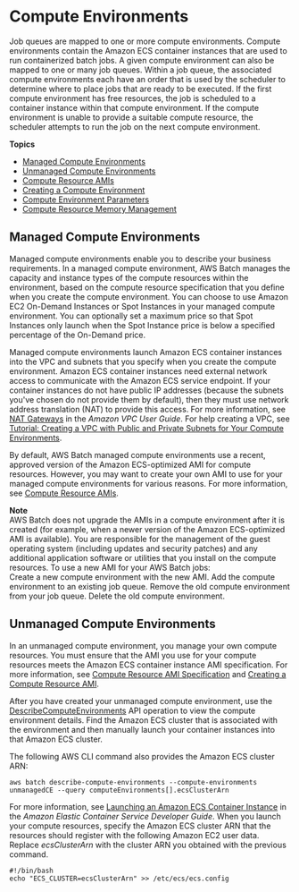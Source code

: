 # Compute Environments<a name="compute_environments"></a>

Job queues are mapped to one or more compute environments\. Compute environments contain the Amazon ECS container instances that are used to run containerized batch jobs\. A given compute environment can also be mapped to one or many job queues\. Within a job queue, the associated compute environments each have an order that is used by the scheduler to determine where to place jobs that are ready to be executed\. If the first compute environment has free resources, the job is scheduled to a container instance within that compute environment\. If the compute environment is unable to provide a suitable compute resource, the scheduler attempts to run the job on the next compute environment\.

**Topics**
+ [Managed Compute Environments](#managed_compute_environments)
+ [Unmanaged Compute Environments](#unmanaged_compute_environments)
+ [Compute Resource AMIs](compute_resource_AMIs.md)
+ [Creating a Compute Environment](create-compute-environment.md)
+ [Compute Environment Parameters](compute_environment_parameters.md)
+ [Compute Resource Memory Management](memory-management.md)

## Managed Compute Environments<a name="managed_compute_environments"></a>

Managed compute environments enable you to describe your business requirements\. In a managed compute environment, AWS Batch manages the capacity and instance types of the compute resources within the environment, based on the compute resource specification that you define when you create the compute environment\. You can choose to use Amazon EC2 On\-Demand Instances or Spot Instances in your managed compute environment\. You can optionally set a maximum price so that Spot Instances only launch when the Spot Instance price is below a specified percentage of the On\-Demand price\.

Managed compute environments launch Amazon ECS container instances into the VPC and subnets that you specify when you create the compute environment\. Amazon ECS container instances need external network access to communicate with the Amazon ECS service endpoint\. If your container instances do not have public IP addresses \(because the subnets you've chosen do not provide them by default\), then they must use network address translation \(NAT\) to provide this access\. For more information, see [NAT Gateways](http://docs.aws.amazon.com/AmazonVPC/latest/UserGuide/vpc-nat-gateway.html) in the *Amazon VPC User Guide*\. For help creating a VPC, see [Tutorial: Creating a VPC with Public and Private Subnets for Your Compute Environments](create-public-private-vpc.md)\.

By default, AWS Batch managed compute environments use a recent, approved version of the Amazon ECS\-optimized AMI for compute resources\. However, you may want to create your own AMI to use for your managed compute environments for various reasons\. For more information, see [Compute Resource AMIs](compute_resource_AMIs.md)\.

**Note**  
AWS Batch does not upgrade the AMIs in a compute environment after it is created \(for example, when a newer version of the Amazon ECS\-optimized AMI is available\)\. You are responsible for the management of the guest operating system \(including updates and security patches\) and any additional application software or utilities that you install on the compute resources\. To use a new AMI for your AWS Batch jobs:  
Create a new compute environment with the new AMI\.
Add the compute environment to an existing job queue\.
Remove the old compute environment from your job queue\.
Delete the old compute environment\.

## Unmanaged Compute Environments<a name="unmanaged_compute_environments"></a>

In an unmanaged compute environment, you manage your own compute resources\. You must ensure that the AMI you use for your compute resources meets the Amazon ECS container instance AMI specification\. For more information, see [Compute Resource AMI Specification](compute_resource_AMIs.md#batch-ami-spec) and [Creating a Compute Resource AMI](create-batch-ami.md)\.

After you have created your unmanaged compute environment, use the [DescribeComputeEnvironments](http://docs.aws.amazon.com/batch/latest/APIReference/API_DescribeComputeEnvironments.html) API operation to view the compute environment details\. Find the Amazon ECS cluster that is associated with the environment and then manually launch your container instances into that Amazon ECS cluster\.

The following AWS CLI command also provides the Amazon ECS cluster ARN:

```
aws batch describe-compute-environments --compute-environments unmanagedCE --query computeEnvironments[].ecsClusterArn
```

For more information, see [Launching an Amazon ECS Container Instance](http://docs.aws.amazon.com/AmazonECS/latest/developerguide/launch_container_instance.html) in the *Amazon Elastic Container Service Developer Guide*\. When you launch your compute resources, specify the Amazon ECS cluster ARN that the resources should register with the following Amazon EC2 user data\. Replace *ecsClusterArn* with the cluster ARN you obtained with the previous command\.

```
#!/bin/bash
echo "ECS_CLUSTER=ecsClusterArn" >> /etc/ecs/ecs.config
```